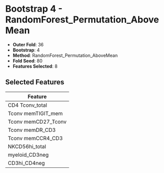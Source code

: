 # Bootstrap 4 - RandomForest_Permutation_AboveMean

- **Outer Fold**: 36
- **Bootstrap**: 4
- **Method**: RandomForest_Permutation_AboveMean
- **Fold Seed**: 80
- **Features Selected**: 8

## Selected Features

| Feature |
|---------|
| CD4 Tconv_total |
| Tconv memTIGIT_mem |
| Tconv memCD27_Tconv |
| Tconv memDR_CD3 |
| Tconv memCCR4_CD3 |
| NKCD56hi_total |
| myeloid_CD3neg |
| CD3hi_CD4neg |
